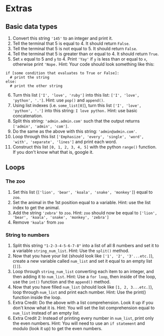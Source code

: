 # Extras

## Basic data types
1. Convert this string `'145'` to an integer and print it.
2. Tell the terminal that 5 is equal to 4. It should return `False`.
3. Tell the terminal that 5 is not equal to 5. It should return `False`.
4. Tell the terminal that 5 is greater than or equal to 4. It should return `True`.
5. Set `x` equal to 5 and `y` to 4. Print `'Yay'` if `y` is less than or equal to `x`, otherwise print `'Nope.` Hint: Your code should look something like this:
```
if [some condition that evaluates to True or False]:
  # print the string
else:
  # print the other string
```
6. Turn this list `['I', 'love', 'ruby']` into this list: `['I', 'love', 'python', '.']`. Hint: use `pop()` and `append()`.
7. Using list indexes (i.e. `some_list[0]`), turn this list `['I', 'love', 'python', '.']` into this string: `I love python.` Hint: use basic concatenation.
8. Split this string: `'admin.admin.com'` such that the output returns `['admin', 'admin', 'com']`.
9. Do the same as the above with this string: `'admin@admin.com'`.
10. Loop through this list `['Emphasize', 'every', 'single', 'word', 'with', 'separate', 'lines']` and print each word.
11. Construct this list `[0, 1, 2, 3, 4, 5]` with the python `range()` function. If you don't know what that is, google it.

## Loops
### The zoo
1. Set this list (`['lion', 'bear', 'koala', 'snake', 'monkey']`) equal to `zoo`.
2. Set the animal in the 1st position equal to a variable. Hint: use the list index to get the animal.
3. Add the string `'zebra'` to `zoo`. Hint: `zoo` should now be equal to `['lion', 'bear', 'koala', 'snake', 'monkey', 'zebra']`
4. Remove `'koala'` from `zoo`

### String to numbers
1. Split this string `"1-2-3-4-5-6-7-8"` into a list of all 8 numbers and set it to a variable `string_num_list`. Hint: Use the `split()` method.
2. Now that you have your list (should look like `['1', '2', '3'...etc.]`), create a new variable called `num_list` and set it equal to an empty list (`[]`).
3. Loop through `string_num_list` converting each item to an integer, and then adding it to `num_list`. Hint: Use a `for loop`, then inside of the loop, use the `int()` function and the `append()` method.
4. Now that you have filled `num_list` (should look like `[1, 2, 3...etc.]`), loop through `num_list` and print each number. Hint: Use the print() function inside the loop.
5. Extra Credit: Do the above with a list comprehension. Look it up if you don't know what it is. Hint: You will set the list comprehension equal to `num_list` instead of an empty list.
6. Extra Credit 2: Instead of printing every number in `num_list`, print only the even numbers. Hint: You will need to use an `if statement` and modulo (look it up) to get the even numbers.
